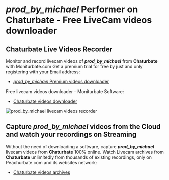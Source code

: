 # _prod_by_michael_ Performer on Chaturbate - Free LiveCam videos downloader

## Chaturbate Live Videos Recorder

Monitor and record livecam videos of **_prod_by_michael_** from **Chaturbate** with Moniturbate.com
Get a premium trial for free by just and only registering with your Email address:
* [_prod_by_michael_ Premium videos downloader](https://moniturbate.com/request-demo-licence-key.html)

Free livecam videos downloader - Moniturbate Software:
* [Chaturbate videos downloader](https://moniturbate.com/moniturbate-download-software.html)

![_prod_by_michael_ livecam videos recorder](https://peachurnet.com/templates/moniturbate-software.png)


## Capture _prod_by_michael_ videos from the Cloud and watch your recordings on Streaming

Without the need of downloading a software, capture **_prod_by_michael_** livecam videos from **Chaturbate** 100% online.
Watch Livecam archives from **Chaturbate** unlimitedly from thousands of existing recordings, only on Peachurbate.com and its websites network:
* [Chaturbate videos archives](https://peachurnet.com/)